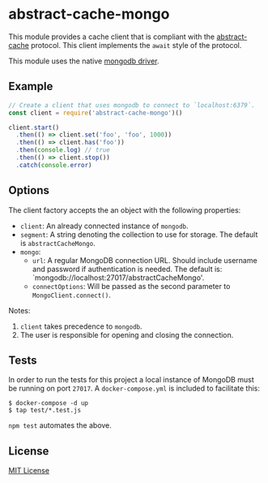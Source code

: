# abstract-cache-mongo

This module provides a cache client that is compliant with the
[abstract-cache](https://github.com/jsumners/abstract-cache) protocol. This
client implements the `await` style of the protocol.

This module uses the native [mongodb driver](https://npm.im/mongodb).

## Example

```js
// Create a client that uses mongodb to connect to `localhost:6379`.
const client = require('abstract-cache-mongo')()

client.start()
  .then(() => client.set('foo', 'foo', 1000))
  .then(() => client.has('foo'))
  .then(console.log) // true
  .then(() => client.stop())
  .catch(console.error)
```

## Options

The client factory accepts the an object with the following properties:

+ `client`: An already connected instance of `mongodb`.
+ `segment`: A string denoting the collection to use for storage. The default
is `abstractCacheMongo`.
+ `mongo`:
  * `url`: A regular MongoDB connection URL. Should include username and
  password if authentication is needed. The default is:
  `mongodb://localhost:27017/abstractCacheMongo'.
  * `connectOptions`: Will be passed as the second parameter to
  `MongoClient.connect()`.

Notes:

1. `client` takes precedence to `mongodb`.
1. The user is responsible for opening and closing the connection.

## Tests

In order to run the tests for this project a local instance of MongoDB must
be running on port `27017`. A `docker-compose.yml` is included to facilitate
this:

```shell
$ docker-compose -d up
$ tap test/*.test.js
```

`npm test` automates the above.

## License

[MIT License](http://jsumners.mit-license.org/)
